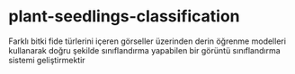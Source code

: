 # plant-seedlings-classification
Farklı bitki fide türlerini içeren görseller üzerinden derin öğrenme modelleri kullanarak doğru şekilde sınıflandırma yapabilen bir görüntü sınıflandırma sistemi geliştirmektir
